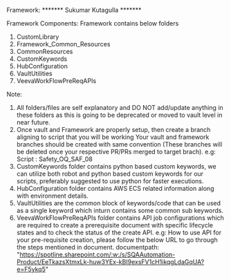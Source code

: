 Framework:
******* Sukumar Kutagulla *******

Framework Components: 
Framework contains below folders
1. CustomLibrary
2. Framework_Common_Resources
3. CommonResources
4. CustomKeywords
5. HubConfiguration
6. VaultUtilities
7. VeevaWorkFlowPreReqAPIs

Note: 
1. All folders/files are self explanatory and DO NOT add/update anything in these folders as this is going to be deprecated or moved to vault level in near future.
2. Once vault and Framework are properly setup, then create a branch aligning to script that you will be working
 Your vault and framework branches should be created with same convention (These branches will be deleted once your respective PR/PRs merged to target brach).
 e.g: Script : Safety_OQ_SAF_08
3. CustomKeywords folder contains python based custom keywords, we can utilize both robot and python based custom keywords for our scripts, preferably suggested to use python for faster executions.
4. HubConfiguration folder contains AWS ECS related information along with environment details.
5. VaultUtilities are the common block of keywords/code that can be used as a single keyword which inturn contains some common sub keywords.
6. VeevaWorkFlowPreReqAPIs folder contains API job configurations which are required to create a prerequisite document with specific lifecycle states and to check the status of the create API.
    e.g: How to use API for your pre-requisite creation, please follow the below URL to go through the steps mentioned in document.
    documentpath: "https://spotline.sharepoint.com/:w:/s/SQAAutomation-Product/EeTkazsXtmxLk-huw3YEx-kBI9exsFV1cH1ikqgLdaGqUA?e=F5ykq5"

